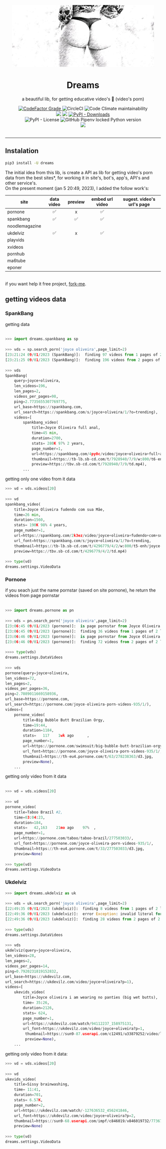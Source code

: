  <div align='center'>

 <img  height='200px' width='460px' src='https://raw.githubusercontent.com/reinanbr/dreams/main/img/logo.jpeg'>

<h1>Dreams</h1>

<p> a beautiful lib, for getting educative video's 🍑 (video's porn)</p>
<a href='#'><img alt="CodeFactor Grade" src="https://img.shields.io/codefactor/grade/github/reinanbr/dreams?logo=codefactor">
</a><img alt="CircleCI" src="https://img.shields.io/circleci/build/github/reinanbr/dreams">
<img alt="Code Climate maintainability" src="https://img.shields.io/codeclimate/maintainability-percentage/reinanbr/dreams">

<br/>
<a href='https://pypi.org/project/dreams/'><img src='https://img.shields.io/pypi/v/dreams'></a>
<a href='#'><img src='https://img.shields.io/pypi/wheel/dreams'></a>
<a href='#'><img alt="PyPI - Downloads" src="https://img.shields.io/pypi/dm/dreams"></a>
<br/>
<img alt="PyPI - License" src="https://img.shields.io/pypi/l/dreams?color=orange">
<img alt="GitHub Pipenv locked Python version" src="https://img.shields.io/github/pipenv/locked/python-version/reinanbr/dreams">


<!-- redes sociais -->
<br/>
<a href='https://instagram.com/reysofts/'><img src='https://shields.io/badge/insta-reysofts-darkviolet?logo=instagram&style=flat'></a>
</div>

<br>

<hr>

## Instalation
```sh
pip3 install -U dreams
```

The initial idea from this lib, is create a API as lib for getting video's porn data from the best sites*, for working it in site's, bot's, app's, API's and other service's.
<br>
On the present moment (jan 5 20:49, 2023), I added the follow work's:

| site         | data video | preview | embed url video | sugest. video's url's page |
|--------------|:----------:|:-------:|:---------------:|:--------------------------:|
|pornone       |         ✅ |     x   |        ✅       |                            |
|spankbang     |         ✅ |    ✅   |        ✅       |                            |
|noodlemagazine|            |         |                 |                            |
|ukdelviz       |  ✅        |     x   |        ✅       |                            |
|playvids      |            |         |                 |                            |
|xvideos       |            |         |                 |                            |
|pornhub       |            |         |                 |                            |
| ma6tube      |            |         |                 |                            |
| eponer       |            |         |                 |                            |


<br>
if you want help it free project, <a href="https://github.com/reinanbr/dreams" alt="github dreams">fork-me</a>.

## getting videos data

### SpankBang

getting data
```py

>>> import dreams.spankbang as sp

>>> vds = sp.search_porn('joyce oliveira',page_limit=2)
[23:21:24 09/01/2023 (SpankBang)]:  finding 97 videos from 1 pages of 2 limit pages... 
[23:21:25 09/01/2023 (SpankBang)]:  finding 196 videos from 2 pages of 2 limit pages... 

>>> vds
SpankBang(
    query=joyce+oliveira, 
    len_videos=196, 
    len_pages=2, 
    videos_per_pages=98, 
    ping=2.7735655307769775, 
    url_base=https://spankbang.com, 
    url_search=https://spankbang.com/s/joyce+oliveira/1/?o=trending), 
    videos=[
        spankbang_video(
            title=Joyce Oliveira full anal,
            time=45 min,
            duration=2700,
            stats= 280K 97% 2 years,
            page_number=1,
            url=https://spankbang.com/4py0c/video/joyce+oliveira+full+anal,url_font=https://spankbang.com/s/joyce+oliveira/1/?o=trending,
            thumbnail=https://tb-lb.sb-cd.com/t/7928940/7/9/w:800/t6-enh/joyce-oliveira-full-anal.jpg,
            preview=https://tbv.sb-cd.com/t/7928940/7/9/td.mp4), 
        ...
```
getting only one video from it data
```py
>>> vd = vds.videos[20]

>>> vd
spankbang_video(
    title=Joyce Oliveira fudendo com sua Mãe,
    time=26 min,
    duration=1560,
    stats= 190K 98% 4 years,
    page_number=1,
    url=https://spankbang.com/2k3ez/video/joyce+oliveira+fudendo+com+sua+m+e,
    url_font=https://spankbang.com/s/joyce+oliveira/1/?o=trending,
    thumbnail=https://tb-lb.sb-cd.com/t/4296779/4/2/w:800/t5-enh/joyce-oliveira-fudendo-com-sua.jpg,
    preview=https://tbv.sb-cd.com/t/4296779/4/2/td.mp4)

>>> type(vd)
dreams.settings.VideoData

```

### Pornone

if you seach just the name pornstar (saved on site pornone), he return the videos from page pornstar


```py

>>> import dreams.pornone as pn

>>> vds = pn.search_porn('joyce oliveira',page_limit=2)
[23:06:45 09/01/2023 (pornone)]:  is page pornstar from Joyce Oliveira - https://pornone.com/joyce-oliveira-porn-videos-935/1/ 
[23:06:45 09/01/2023 (pornone)]:  finding 36 videos from 1 pages of 2 limit pages... 
[23:06:46 09/01/2023 (pornone)]:  is page pornstar from Joyce Oliveira - https://pornone.com/joyce-oliveira-porn-videos-935/2/ 
[23:06:46 09/01/2023 (pornone)]:  finding 72 videos from 2 pages of 2 limit pages... 

>>>> type(vds)
dreams.settings.DataVideos

>>> vds
pornone(query=joyce+oliveira, 
len_videos=72, 
len_pages=2, 
videos_per_pages=36, 
ping=2.7089011669158936, 
url_base=https://pornone.com, 
url_search=https://pornone.com/joyce-oliveira-porn-videos-935/1/), 
videos=[
    pornone_video(
        title=Big Bubble Butt Brazilian Orgy, 
        time=19:44, 
        duration=1184, 
        stats=   117    1wk ago      ,
        page_number=1, 
        url=https://pornone.com/swimsuit/big-bubble-butt-brazilian-orgy/278238363/?r=3, 
        url_font=https://pornone.com/joyce-oliveira-porn-videos-935/1/, 
        thumbnail=https://th-eu4.pornone.com/t/63/278238363/d3.jpg, 
        preview=None), 
    ...
```
getting only video from it data
```py

>>> vd = vds.videos[20]

>>> vd
pornone_video(
    title=Taboo Brazil #2, 
    time=03:04:23, 
    duration=184, 
    stats=   42,163    21mo ago    97%  , 
    page_number=1, 
    url=https://pornone.com/taboo/taboo-brazil/277503033/, 
    url_font=https://pornone.com/joyce-oliveira-porn-videos-935/1/, 
    thumbnail=https://th-eu4.pornone.com/t/33/277503033/d3.jpg, 
    preview=None)

>>> type(vd)
dreams.settings.VideoData
```

### Ukdelviz

```py
>>> import dreams.ukdelviz as uk

>>> vds = uk.search_porn('joyce oliveira',page_limit=2)
[22:49:35 09/01/2023 (ukdelviz)]:  finding 8 videos from 1 pages of 2 limit pages... 
[22:49:36 09/01/2023 (ukdelviz)]:  error Exception: invalid literal for int() with base 10: ' 2 days, 11' 
[22:49:36 09/01/2023 (ukdelviz)]:  finding 28 videos from 2 pages of 2 limit pages... 

>>> type(vds)
dreams.settings.DataVideos

>>> vds
ukdelviz(query=joyce+oliveira,
len_videos=28,
len_pages=2,
videos_per_pages=14,
ping=0.7920231819152832,
url_base=https://ukdevilz.com,
url_search=https://ukdevilz.com/video/joyce+oliveira?p=1),
videos=[
    ukevids_video(
        title=Joyce oliveira i am wearing no panties (big wet butts), 
        time= 35:26,
        duration=2126, 
        stats= 624, 
        page_number=1, 
        url=https://ukdevilz.com/watch/94112237_158975131, 
        url_font=https://ukdevilz.com/video/joyce+oliveira?p=1,
         thumbnail=https://sun9-87.userapi.com/c12491/u33879252/video/l_8374bd19.jpg,
         preview=None),
    ...
```

getting only video from it data:
```py
>>> vd = vds.videos[20]

>>> vd
ukevids_video(
    title=Sissy brainwashing,
    time= 11:41, 
    duration=701, 
    stats= 6.57K, 
    page_number=2, 
    url=https://ukdevilz.com/watch/-127636532_456241846, 
    url_font=https://ukdevilz.com/video/joyce+oliveira?p=2,
    thumbnail=https://sun9-68.userapi.com/impf/c846019/v846019732/77367/14I1GmrLsPs.jpg?size=800x450&quality=96&keep_aspect_ratio=1&background=000000&sign=73c5e51d7a6f52bcb9075f454f724bad&c_uniq_tag=Dp82kMhnAVqhJ0il5d-A8BiVUDlgo8H8n856ijOpFEM&type=video_thumb,
    preview=None)

>>> type(vd)
dreams.settings.VideoData


```
```